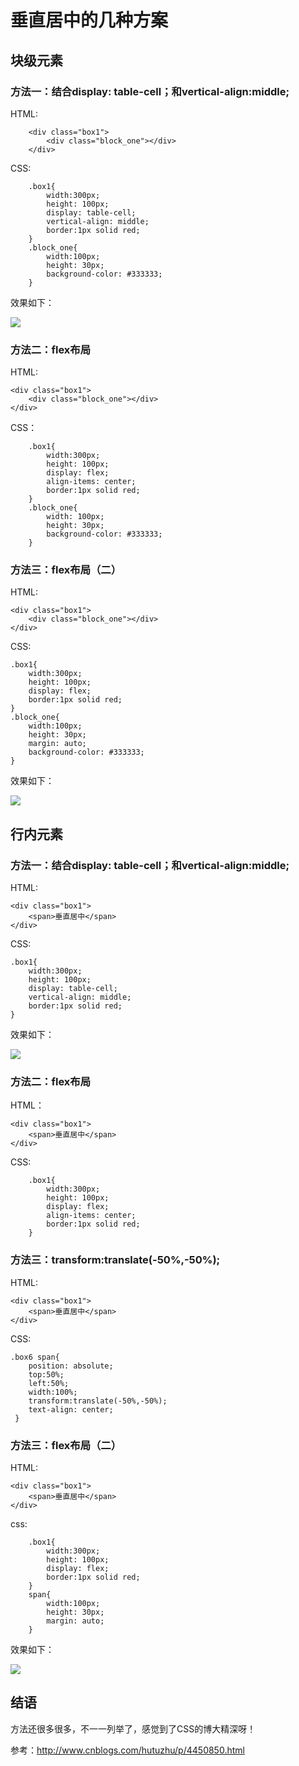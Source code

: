 # 垂直居中的几种方案
## 块级元素
### 方法一：结合display: table-cell；和vertical-align:middle;
HTML:
    
    	<div class="box1">
    		<div class="block_one"></div>
    	</div>
CSS:

        .box1{
            width:300px;
            height: 100px;
            display: table-cell;
            vertical-align: middle;
            border:1px solid red;
        }
        .block_one{
            width:100px;
            height: 30px;
            background-color: #333333;
        }


效果如下：  

![](http://i.imgur.com/0H0EwV3.png)

### 方法二：flex布局
HTML:

    <div class="box1">
    	<div class="block_one"></div>
    </div>

CSS：

        .box1{
            width:300px;
            height: 100px;
            display: flex;
            align-items: center;
            border:1px solid red;
        }
        .block_one{
            width: 100px;
            height: 30px;
            background-color: #333333;
        }

### 方法三：flex布局（二）
HTML:

	<div class="box1">
	    <div class="block_one"></div>
	</div>
CSS:

    .box1{
	    width:300px;
	    height: 100px;
	    display: flex;
	    border:1px solid red;
    }
	.block_one{
	    width:100px;
	    height: 30px;
	    margin: auto;
	    background-color: #333333;
    }
效果如下：

![](http://i.imgur.com/1y2TtHp.png)


## 行内元素

### 方法一：结合display: table-cell；和vertical-align:middle;

HTML:

	<div class="box1">
	    <span>垂直居中</span>
	</div>

CSS:
    
    .box1{
	    width:300px;
	    height: 100px;
	    display: table-cell;
	    vertical-align: middle;
	    border:1px solid red;
    }

效果如下： 
  
![](http://i.imgur.com/Qk8lulu.png)

### 方法二：flex布局

HTML：

    <div class="box1">
    	<span>垂直居中</span>
    </div>

CSS:

        .box1{
            width:300px;
            height: 100px;
            display: flex;
            align-items: center;
            border:1px solid red;
        }

### 方法三：transform:translate(-50%,-50%);
HTML:

	<div class="box1">
	    <span>垂直居中</span>
	</div>

CSS:

	.box6 span{
	    position: absolute;
	    top:50%;
	    left:50%;
	    width:100%;
	    transform:translate(-50%,-50%);
	    text-align: center;
     }

### 方法三：flex布局（二）

HTML:

	<div class="box1">
	    <span>垂直居中</span>
	</div>
css:

        .box1{
            width:300px;
            height: 100px;
            display: flex;
            border:1px solid red;
        }
        span{
            width:100px;
            height: 30px;
            margin: auto;
        }
效果如下：  
 
![](http://i.imgur.com/97d9MJx.png)


## 结语
方法还很多很多，不一一列举了，感觉到了CSS的博大精深呀！

参考：[http://www.cnblogs.com/hutuzhu/p/4450850.html
](http://www.cnblogs.com/hutuzhu/p/4450850.html)